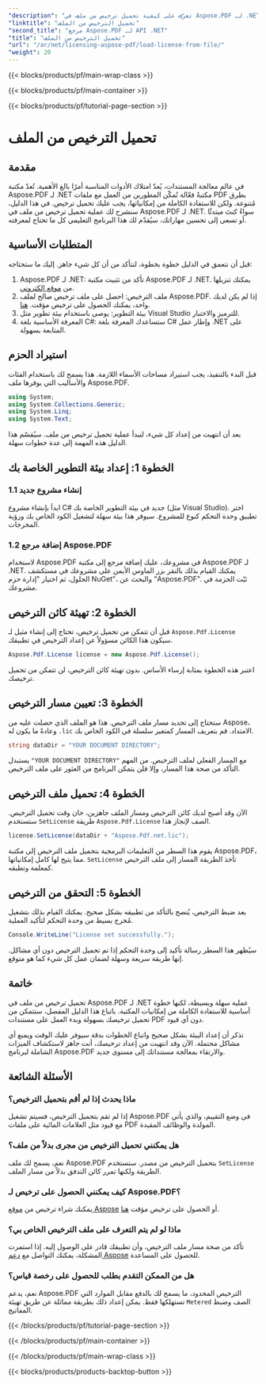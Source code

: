 ```yaml
---
"description": "تعرّف على كيفية تحميل ترخيص من ملف في Aspose.PDF لـ .NET من خلال هذا الدليل الشامل. احرص على تشغيل جميع وظائف البرنامج عن طريق ضبط ترخيصك بشكل صحيح."
"linktitle": "تحميل الترخيص من الملف"
"second_title": "مرجع Aspose.PDF لـ API .NET"
"title": "تحميل الترخيص من الملف"
"url": "/ar/net/licensing-aspose-pdf/load-license-from-file/"
"weight": 20
---
```


{{< blocks/products/pf/main-wrap-class >}}

{{< blocks/products/pf/main-container >}}

{{< blocks/products/pf/tutorial-page-section >}}

# تحميل الترخيص من الملف

## مقدمة

في عالم معالجة المستندات، يُعدّ امتلاك الأدوات المناسبة أمرًا بالغ الأهمية. تُعدّ مكتبة Aspose.PDF لـ .NET مكتبةً فعّالة تُمكّن المطورين من العمل مع ملفات PDF بطرق مُتنوعة. ولكن للاستفادة الكاملة من إمكانياتها، يجب عليك تحميل ترخيص. في هذا الدليل، سنشرح لك عملية تحميل ترخيص من ملف في Aspose.PDF لـ .NET. سواءً كنتَ مبتدئًا أو تسعى إلى تحسين مهاراتك، سيُقدّم لك هذا البرنامج التعليمي كل ما تحتاج لمعرفته.

## المتطلبات الأساسية

قبل أن نتعمق في الدليل خطوة بخطوة، لنتأكد من أن كل شيء جاهز. إليك ما ستحتاجه:

1. Aspose.PDF لـ .NET: تأكد من تثبيت مكتبة Aspose.PDF لـ .NET. يمكنك تنزيلها من [موقع إلكتروني](https://releases.aspose.com/pdf/net/).
2. ملف الترخيص: احصل على ملف ترخيص صالح لملف Aspose.PDF. إذا لم يكن لديك واحد، يمكنك الحصول على ترخيص مؤقت. [هنا](https://purchase.aspose.com/temporary-license/).
3. بيئة التطوير: يوصى باستخدام بيئة تطوير مثل Visual Studio للترميز والاختبار.
4. المعرفة الأساسية بلغة C#: ستساعدك المعرفة بلغة C# وإطار عمل .NET على المتابعة بسهولة.

## استيراد الحزم

قبل البدء بالتنفيذ، يجب استيراد مساحات الأسماء اللازمة. هذا يسمح لك باستخدام الفئات والأساليب التي يوفرها ملف Aspose.PDF.

```csharp
using System;
using System.Collections.Generic;
using System.Linq;
using System.Text;
```

بعد أن انتهيت من إعداد كل شيء، لنبدأ عملية تحميل ترخيص من ملف. سيُقسّم هذا الدليل هذه المهمة إلى عدة خطوات سهلة.

## الخطوة 1: إعداد بيئة التطوير الخاصة بك

### 1.1 إنشاء مشروع جديد
ابدأ بإنشاء مشروع C# جديد في بيئة التطوير الخاصة بك (مثل Visual Studio). اختر تطبيق وحدة التحكم كنوع للمشروع. سيوفر هذا بيئة سهلة لتشغيل الكود الخاص بك ورؤية المخرجات.

### 1.2 إضافة مرجع Aspose.PDF
لاستخدام Aspose.PDF في مشروعك، عليك إضافة مرجع إلى مكتبة Aspose.PDF لـ .NET. يمكنك القيام بذلك بالنقر بزر الماوس الأيمن على مشروعك في مستكشف الحلول، ثم اختيار "إدارة حزم NuGet"، والبحث عن "Aspose.PDF". ثبّت الحزمة في مشروعك.

## الخطوة 2: تهيئة كائن الترخيص

قبل أن تتمكن من تحميل ترخيص، تحتاج إلى إنشاء مثيل لـ `Aspose.Pdf.License` سيكون هذا الكائن مسؤولاً عن إعداد الترخيص في تطبيقك.

```csharp
Aspose.Pdf.License license = new Aspose.Pdf.License();
```

اعتبر هذه الخطوة بمثابة إرساء الأساس. بدون تهيئة كائن الترخيص، لن تتمكن من تحميل ترخيصك.

## الخطوة 3: تعيين مسار الترخيص

ستحتاج إلى تحديد مسار ملف الترخيص. هذا هو الملف الذي حصلت عليه من Aspose، وعادةً ما يكون له `.lic` الامتداد. قم بتعريف المسار كمتغير سلسلة في الكود الخاص بك.

```csharp
string dataDir = "YOUR DOCUMENT DIRECTORY";
```

يستبدل `"YOUR DOCUMENT DIRECTORY"` مع المسار الفعلي لملف الترخيص. من المهم التأكد من صحة هذا المسار، وإلا فلن يتمكن البرنامج من العثور على ملف الترخيص.

## الخطوة 4: تحميل ملف الترخيص

الآن وقد أصبح لديك كائن الترخيص ومسار الملف جاهزين، حان وقت تحميل الترخيص. ستستخدم `SetLicense` طريقة `Aspose.Pdf.License` الصف لإنجاز هذا.

```csharp
license.SetLicense(dataDir + "Aspose.Pdf.net.lic");
```

يقوم هذا السطر من التعليمات البرمجية بتحميل ملف الترخيص إلى مكتبة Aspose.PDF، مما يتيح لها كامل إمكانياتها. `SetLicense` تأخذ الطريقة المسار إلى ملف الترخيص كمعلمة وتطبقه.

## الخطوة 5: التحقق من الترخيص

بعد ضبط الترخيص، يُنصح بالتأكد من تطبيقه بشكل صحيح. يمكنك القيام بذلك بتشغيل مُخرج بسيط من وحدة التحكم لتأكيد العملية.

```csharp
Console.WriteLine("License set successfully.");
```

سيُظهر هذا السطر رسالة تأكيد إلى وحدة التحكم إذا تم تحميل الترخيص دون أي مشاكل. إنها طريقة سريعة وسهلة لضمان عمل كل شيء كما هو متوقع.

## خاتمة

تحميل ترخيص من ملف في Aspose.PDF لـ .NET عملية سهلة وبسيطة، لكنها خطوة أساسية للاستفادة الكاملة من إمكانيات المكتبة. باتباع هذا الدليل المفصل، ستتمكن من تحميل ترخيصك بسهولة وبدء العمل على مستندات PDF دون أي قيود.

تذكر أن إعداد البيئة بشكل صحيح واتباع الخطوات بدقة سيوفر عليك الوقت ويمنع أي مشاكل محتملة. الآن وقد انتهيت من إعداد ترخيصك، أنت جاهز لاستكشاف الميزات الشاملة لبرنامج Aspose.PDF والارتقاء بمعالجة مستنداتك إلى مستوى جديد.

## الأسئلة الشائعة

### ماذا يحدث إذا لم أقم بتحميل الترخيص؟  
إذا لم تقم بتحميل الترخيص، فسيتم تشغيل Aspose.PDF في وضع التقييم، والذي يأتي مع قيود مثل العلامات المائية على ملفات PDF المولدة والوظائف المقيدة.

### هل يمكنني تحميل الترخيص من مجرى بدلاً من ملف؟  
نعم، يسمح لك ملف Aspose.PDF بتحميل الترخيص من مصدر. ستستخدم `SetLicense` الطريقة ولكنها تمرر كائن التدفق بدلاً من مسار الملف.

### كيف يمكنني الحصول على ترخيص لـ Aspose.PDF؟  
يمكنك شراء ترخيص من [موقع Aspose](https://purchase.aspose.com/buy) أو الحصول على ترخيص مؤقت [هنا](https://purchase.aspose.com/temporary-license/).

### ماذا لو لم يتم التعرف على ملف الترخيص الخاص بي؟  
تأكد من صحة مسار ملف الترخيص، وأن تطبيقك قادر على الوصول إليه. إذا استمرت المشكلة، يمكنك التواصل مع [دعم Aspose](https://forum.aspose.com/c/pdf/10) للحصول على المساعدة.

### هل من الممكن التقدم بطلب للحصول على رخصة قياس؟  
نعم، يدعم Aspose.PDF الترخيص المحدود، ما يسمح لك بالدفع مقابل الموارد التي تستهلكها فقط. يمكن إعداد ذلك بطريقة مماثلة عن طريق تهيئة `Metered` الصف وضبط المفاتيح.

{{< /blocks/products/pf/tutorial-page-section >}}

{{< /blocks/products/pf/main-container >}}

{{< /blocks/products/pf/main-wrap-class >}}

{{< blocks/products/products-backtop-button >}}